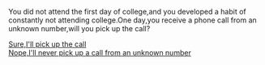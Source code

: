 You did not attend the first day of college,and you developed a habit of constantly not attending college.One day,you receive a phone call from an unknown number,will you pick up the call?

[Sure,I'll pick up the call](pickup.md)  
[Nope,I'll never pick up a call from an unknown number](notpickup.md)  